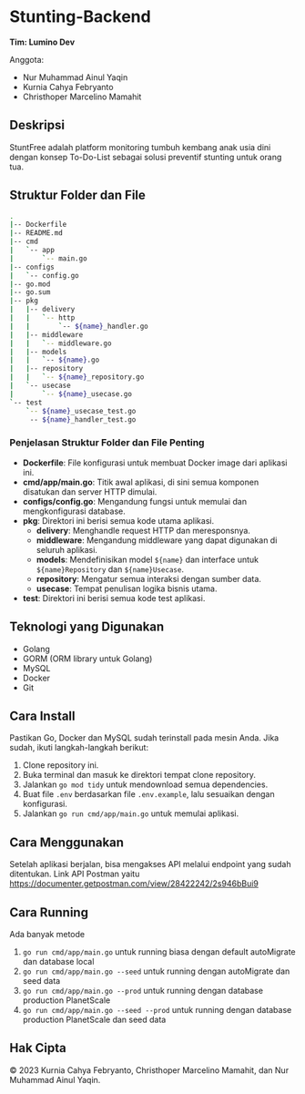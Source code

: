 # Stunting-Backend
**Tim: Lumino Dev**

Anggota:
- Nur Muhammad Ainul Yaqin
- Kurnia Cahya Febryanto
- Christhoper Marcelino Mamahit


## Deskripsi
StuntFree adalah platform monitoring tumbuh kembang anak usia dini dengan konsep To-Do-List sebagai solusi preventif stunting untuk orang tua.

## Struktur Folder dan File
```bash
.
|-- Dockerfile
|-- README.md
|-- cmd
|   `-- app
|       `-- main.go
|-- configs
|   `-- config.go
|-- go.mod
|-- go.sum
|-- pkg
|   |-- delivery
|   |   `-- http
|   |       `-- ${name}_handler.go
|   |-- middleware
|   |   `-- middleware.go
|   |-- models
|   |   `-- ${name}.go
|   |-- repository
|   |   `-- ${name}_repository.go
|   `-- usecase
|       `-- ${name}_usecase.go
`-- test
    `-- ${name}_usecase_test.go
     -- ${name}_handler_test.go
```

### Penjelasan Struktur Folder dan File Penting

- **Dockerfile**: File konfigurasi untuk membuat Docker image dari aplikasi ini.
- **cmd/app/main.go**: Titik awal aplikasi, di sini semua komponen disatukan dan server HTTP dimulai.
- **configs/config.go**: Mengandung fungsi untuk memulai dan mengkonfigurasi database.
- **pkg**: Direktori ini berisi semua kode utama aplikasi.
    - **delivery**: Menghandle request HTTP dan meresponsnya.
    - **middleware**: Mengandung middleware yang dapat digunakan di seluruh aplikasi.
    - **models**: Mendefinisikan model `${name}` dan interface untuk `${name}Repository` dan `${name}Usecase`.
    - **repository**: Mengatur semua interaksi dengan sumber data.
    - **usecase**: Tempat penulisan logika bisnis utama.
- **test**: Direktori ini berisi semua kode test aplikasi.

## Teknologi yang Digunakan
- Golang
- GORM (ORM library untuk Golang)
- MySQL
- Docker
- Git

## Cara Install
Pastikan Go, Docker dan MySQL sudah terinstall pada mesin Anda. Jika sudah, ikuti langkah-langkah berikut:
1. Clone repository ini.
2. Buka terminal dan masuk ke direktori tempat clone repository.
3. Jalankan `go mod tidy` untuk mendownload semua dependencies.
4. Buat file `.env` berdasarkan file `.env.example`, lalu sesuaikan dengan konfigurasi.
5. Jalankan `go run cmd/app/main.go` untuk memulai aplikasi.

## Cara Menggunakan
Setelah aplikasi berjalan, bisa mengakses API melalui endpoint yang sudah ditentukan.
Link API Postman yaitu https://documenter.getpostman.com/view/28422242/2s946bBui9

## Cara Running
Ada banyak metode
1. `go run cmd/app/main.go` untuk running biasa dengan default autoMigrate dan database local
2. `go run cmd/app/main.go --seed` untuk running dengan autoMigrate dan seed data
3. `go run cmd/app/main.go --prod` untuk running dengan database production PlanetScale
4. `go run cmd/app/main.go --seed --prod` untuk running dengan database production PlanetScale dan seed data

## Hak Cipta
© 2023 Kurnia Cahya Febryanto, Christhoper Marcelino Mamahit, dan Nur Muhammad Ainul Yaqin.

